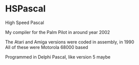 # HSPascal
High Speed Pascal  

My compiler for the Palm Pilot in around year 2002  

The Atari and Amiga versions were coded in assembly, in 1990  
All of these were Motorola 68000 based  

Programmed in Delphi Pascal, like version 5 maybe  
